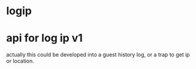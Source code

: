 # logip
# api for log ip v1
actually this could be developed into a guest history log, or a trap to get ip or location.
